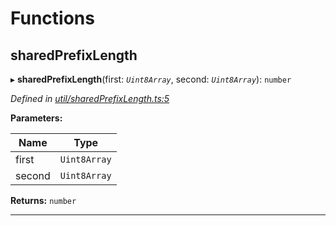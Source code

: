 

# Functions

<a id="sharedprefixlength"></a>

##  sharedPrefixLength

▸ **sharedPrefixLength**(first: *`Uint8Array`*, second: *`Uint8Array`*): `number`

*Defined in [util/sharedPrefixLength.ts:5](https://github.com/polkadot-js/common/blob/d916ca1/packages/trie-codec/src/util/sharedPrefixLength.ts#L5)*

**Parameters:**

| Name | Type |
| ------ | ------ |
| first | `Uint8Array` |
| second | `Uint8Array` |

**Returns:** `number`

___

